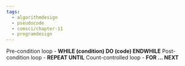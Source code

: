 ```yaml
---
tags:
  - algorithmdesign
  - pseudocode
  - comsci/chapter-11
  - programdesign
---
```

Pre-condition loop - **WHILE (condition) DO (code) ENDWHILE**
Post-condition loop - **REPEAT UNTIL**
Count-controlled loop - **FOR ... NEXT**
